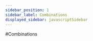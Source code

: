 ```yaml
---
sidebar_position: 1
sidebar_label: Combinations
displayed_sidebar: javascriptSidebar
---
```


#Combinations
